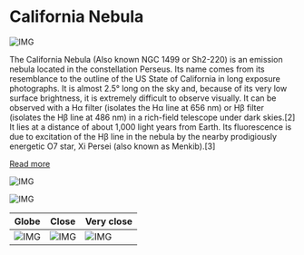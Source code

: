 # California Nebula
![IMG](/home/lcv/Dropbox/AstroPhotography/Imaging/Original/California_Nebula.jpg)

The California Nebula (Also known NGC 1499 or Sh2-220) is an emission nebula located in the constellation Perseus. Its name comes from its resemblance to the outline of the US State of California in long exposure photographs. It is almost 2.5° long on the sky and, because of its very low surface brightness, it is extremely difficult to observe visually. It can be observed with a Hα filter (isolates the Hα line at 656 nm) or Hβ filter (isolates the Hβ line at 486 nm) in a rich-field telescope under dark skies.[2] It lies at a distance of about 1,000 light years from Earth. Its fluorescence is due to excitation of the Hβ line in the nebula by the nearby prodigiously energetic O7 star, Xi Persei (also known as Menkib).[3]

[Read more](https://en.wikipedia.org/wiki/California_Nebula)

![IMG](/home/lcv/Dropbox/AstroPhotography/Imaging/Grayscale/California_Nebula.jpg)

![IMG](/home/lcv/Dropbox/AstroPhotography/Imaging/Annotated/California_Nebula_Annotated.jpg)

| Globe | Close | Very close |
| ----- | ----- | ----- |
|![IMG](/home/lcv/Dropbox/AstroPhotography/Imaging/Annotated/California_Nebula_Globe.jpg) |![IMG](/home/lcv/Dropbox/AstroPhotography/Imaging/Annotated/California_Nebula_Close.jpg) |![IMG](/home/lcv/Dropbox/AstroPhotography/Imaging/Annotated/California_Nebula_Closer.jpg) |